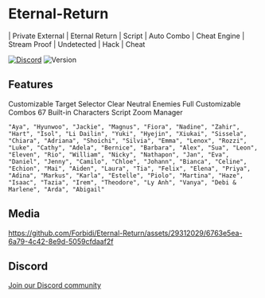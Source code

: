 # Eternal-Return
| Private External | Eternal Return | Script | Auto Combo | Cheat Engine | Stream Proof | Undetected | Hack | Cheat

[![Discord](https://img.shields.io/discord/972965077496000552)](https://discord.gg/pQZYd8sGqF)
![Version](https://img.shields.io/badge/version-2.0-blue.svg)


## Features

Customizable Target Selector
Clear Neutral Enemies
Full Customizable Combos 
67 Built-in Characters Script 
Zoom Manager

```
"Aya", "Hyunwoo", "Jackie", "Magnus", "Fiora", "Nadine", "Zahir", "Hart", "Isol", "Li Dailin", "Yuki", "Hyejin", "Xiukai", "Sissela", "Chiara", "Adriana", "Shoichi", "Silvia", "Emma", "Lenox", "Rozzi", "Luke", "Cathy", "Adela", "Bernice", "Barbara", "Alex", "Sua", "Leon", "Eleven", "Rio", "William", "Nicky", "Nathapon", "Jan", "Eva", "Daniel", "Jenny", "Camilo", "Chloe", "Johann", "Bianca", "Celine", "Echion", "Mai", "Aiden", "Laura", "Tia", "Felix", "Elena", "Priya", "Adina", "Markus", "Karla", "Estelle", "Piolo", "Martina", "Haze", "Isaac", "Tazia", "Irem", "Theodore", "Ly Anh", "Vanya", "Debi & Marlene", "Arda", "Abigail"
```

## Media

https://github.com/Forbidi/Eternal-Return/assets/29312029/6763e5ea-6a79-4c42-8e9d-5059cfdaaf2f

## Discord

[Join our Discord community](https://discord.gg/Y4rx5qtS)
